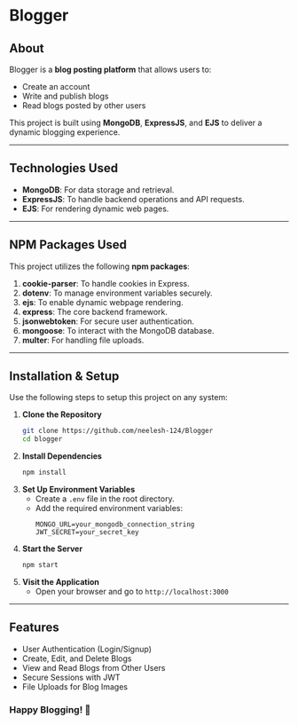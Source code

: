 # Blogger

## About

Blogger is a **blog posting platform** that allows users to:

- Create an account
- Write and publish blogs
- Read blogs posted by other users

This project is built using **MongoDB**, **ExpressJS**, and **EJS** to deliver a dynamic blogging experience.

---

## Technologies Used

- **MongoDB**: For data storage and retrieval.
- **ExpressJS**: To handle backend operations and API requests.
- **EJS**: For rendering dynamic web pages.

---

## NPM Packages Used

This project utilizes the following **npm packages**:

1. **cookie-parser**: To handle cookies in Express.
2. **dotenv**: To manage environment variables securely.
3. **ejs**: To enable dynamic webpage rendering.
4. **express**: The core backend framework.
5. **jsonwebtoken**: For secure user authentication.
6. **mongoose**: To interact with the MongoDB database.
7. **multer**: For handling file uploads.

---

## Installation & Setup

Use the following steps to setup this project on any system:

1. **Clone the Repository**
   ```sh
   git clone https://github.com/neelesh-124/Blogger
   cd blogger
   ```
2. **Install Dependencies**
   ```sh
   npm install
   ```
3. **Set Up Environment Variables**
   - Create a `.env` file in the root directory.
   - Add the required environment variables:
     ```env
     MONGO_URL=your_mongodb_connection_string
     JWT_SECRET=your_secret_key
     ```
4. **Start the Server**
   ```sh
   npm start
   ```
5. **Visit the Application**
   - Open your browser and go to `http://localhost:3000`

---

## Features

- User Authentication (Login/Signup)
- Create, Edit, and Delete Blogs
- View and Read Blogs from Other Users
- Secure Sessions with JWT
- File Uploads for Blog Images

### Happy Blogging! 👾
